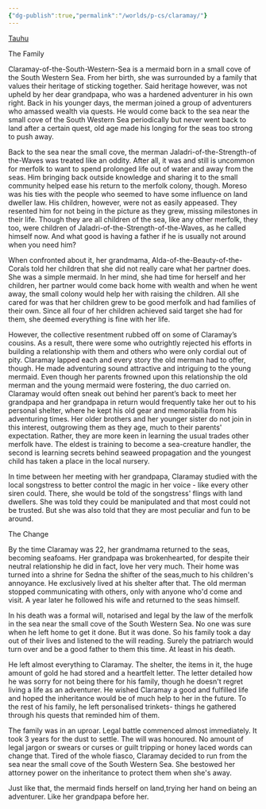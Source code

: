 ```yaml
---
{"dg-publish":true,"permalink":"/worlds/p-cs/claramay/"}
---
```


[Tauhu](Tauhu.md)

The Family

Claramay-of-the-South-Western-Sea is a mermaid born in a small cove of the South Western Sea. From her birth, she was surrounded by a family that values their heritage of sticking together. Said heritage however, was not upheld by her dear grandpapa, who was a hardened adventurer in his own right. Back in his younger days, the merman joined a group of adventurers who amassed wealth via quests. He would come back to the sea near the small cove of the South Western Sea periodically but never went back to land after a certain quest, old age made his longing for the seas too strong to push away.

Back to the sea near the small cove, the merman Jaladri-of-the-Strength-of the-Waves was treated like an oddity. After all, it was and still is uncommon for merfolk to want to spend prolonged life out of water and away from the seas. Him bringing back outside knowledge and sharing it to the small community helped ease his return to the merfolk colony, though. Moreso was his ties with the people who seemed to have some influence on land dweller law. His children, however, were not as easily appeased. They resented him for not being in the picture as they grew, missing milestones in their life. Though they are all children of the sea, like any other merfolk, they too, were children of Jaladri-of-the-Strength-of-the-Waves, as he called himself now. And what good is having a father if he is usually not around when you need him?

When confronted about it, her grandmama, Alda-of-the-Beauty-of-the-Corals told her children that she did not really care what her partner does. She was a simple mermaid. In her mind, she had time for herself and her children, her partner would come back home with wealth and when he went away, the small colony would help her with raising the children. All she cared for was that her children grew to be good merfolk and had families of their own. Since all four of her children achieved said target she had for them, she deemed everything is fine with her life.

However, the collective resentment rubbed off on some of Claramay’s cousins. As a result, there were some who outrightly rejected his efforts in building a relationship with them and others who were only cordial out of pity. Claramay lapped each and every story the old merman had to offer, though. He made adventuring sound attractive and intriguing to the young mermaid. Even though her parents frowned upon this relationship the old merman and the young mermaid were fostering, the duo carried on. Claramay would often sneak out behind her parent’s back to meet her grandpapa and her grandpapa in return would frequently take her out to his personal shelter, where he kept his old gear and memorabilia from his adventuring times. Her older brothers and her younger sister do not join in this interest, outgrowing them as they age, much to their parents' expectation. Rather, they are more keen in learning the usual trades other merfolk have. The eldest is training to become a sea-creature handler, the second is learning secrets behind seaweed propagation and the youngest child has taken a place in the local nursery. 

In time between her meeting with her grandpapa, Claramay studied with the local songstress to better control the magic in her voice - like every other siren could. There, she would be told of the songstress' flings with land dwellers. She was told they could be manipulated and that most could not be trusted. But she was also told that they are most peculiar and fun to be around.

The Change

By the time Claramay was 22, her grandmama returned to the seas, becoming seafoams. Her grandpapa was brokenhearted, for despite their neutral relationship he did in fact, love her very much. Their home was turned into a shrine for Sedna the shifter of the seas,much to his children's annoyance. He exclusively lived at his shelter after that. The old merman stopped communicating with others, only with anyone who'd come and visit. A year later he followed his wife and returned to the seas himself.

In his death was a formal will, notarised and legal by the law of the merfolk in the sea near the small cove of the South Western Sea. No one was sure when he left home to get it done. But it was done. So his family took a day out of their lives and listened to the will reading. Surely the patriarch would turn over and be a good father to them this time. At least in his death. 

He left almost everything to Claramay. The shelter, the items in it, the huge amount of gold he had stored and a heartfelt letter. The letter detailed how he was sorry for not being there for his family, though he doesn't regret living a life as an adventurer. He wished Claramay a good and fulfilled life and hoped the inheritance would be of much help to her in the future. To the rest of his family, he left personalised trinkets- things he gathered through his quests that reminded him of them.

The family was in an uproar. Legal battle commenced almost immediately. It took 3 years for the dust to settle. The will was honoured. No amount of legal jargon or swears or curses or guilt tripping or honey laced words can change that. Tired of the whole fiasco, Claramay decided to run from the sea near the small cove of the South Western Sea. She bestowed her attorney power on the inheritance to protect them when she's away. 

Just like that, the mermaid finds herself on land,trying her hand on being an adventurer. Like her grandpapa before her.